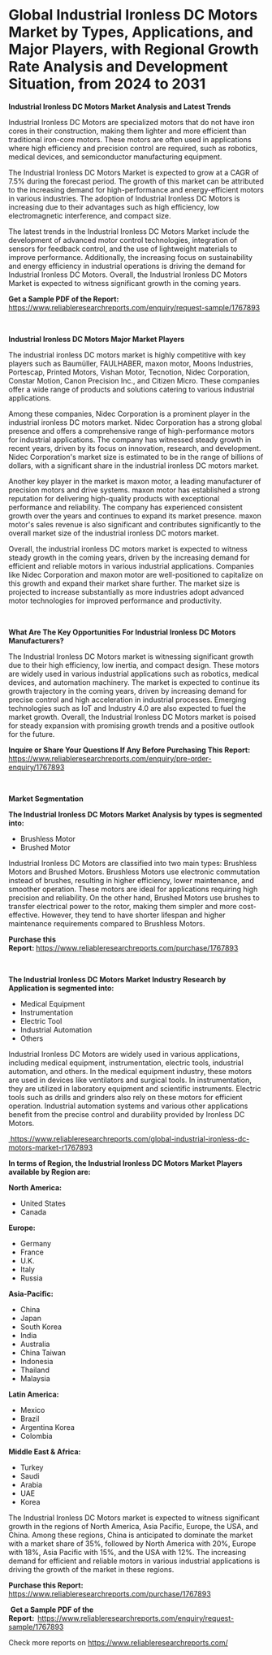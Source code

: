 <p><h1>Global Industrial Ironless DC Motors Market by Types, Applications, and Major Players, with Regional Growth Rate Analysis and Development Situation, from 2024 to 2031</h1></p><p><strong>Industrial Ironless DC Motors Market Analysis and Latest Trends</strong></p>
<p><p>Industrial Ironless DC Motors are specialized motors that do not have iron cores in their construction, making them lighter and more efficient than traditional iron-core motors. These motors are often used in applications where high efficiency and precision control are required, such as robotics, medical devices, and semiconductor manufacturing equipment.</p><p>The Industrial Ironless DC Motors Market is expected to grow at a CAGR of 7.5% during the forecast period. The growth of this market can be attributed to the increasing demand for high-performance and energy-efficient motors in various industries. The adoption of Industrial Ironless DC Motors is increasing due to their advantages such as high efficiency, low electromagnetic interference, and compact size.</p><p>The latest trends in the Industrial Ironless DC Motors Market include the development of advanced motor control technologies, integration of sensors for feedback control, and the use of lightweight materials to improve performance. Additionally, the increasing focus on sustainability and energy efficiency in industrial operations is driving the demand for Industrial Ironless DC Motors. Overall, the Industrial Ironless DC Motors Market is expected to witness significant growth in the coming years.</p></p>
<p><strong>Get a Sample PDF of the Report:&nbsp;</strong> <a href="https://www.reliableresearchreports.com/enquiry/request-sample/1767893">https://www.reliableresearchreports.com/enquiry/request-sample/1767893</a></p>
<p>&nbsp;</p>
<p><strong>Industrial Ironless DC Motors Major Market Players</strong></p>
<p><p>The industrial ironless DC motors market is highly competitive with key players such as Baumüller, FAULHABER, maxon motor, Moons Industries, Portescap, Printed Motors, Vishan Motor, Tecnotion, Nidec Corporation, Constar Motion, Canon Precision Inc., and Citizen Micro. These companies offer a wide range of products and solutions catering to various industrial applications.</p><p>Among these companies, Nidec Corporation is a prominent player in the industrial ironless DC motors market. Nidec Corporation has a strong global presence and offers a comprehensive range of high-performance motors for industrial applications. The company has witnessed steady growth in recent years, driven by its focus on innovation, research, and development. Nidec Corporation's market size is estimated to be in the range of billions of dollars, with a significant share in the industrial ironless DC motors market.</p><p>Another key player in the market is maxon motor, a leading manufacturer of precision motors and drive systems. maxon motor has established a strong reputation for delivering high-quality products with exceptional performance and reliability. The company has experienced consistent growth over the years and continues to expand its market presence. maxon motor's sales revenue is also significant and contributes significantly to the overall market size of the industrial ironless DC motors market.</p><p>Overall, the industrial ironless DC motors market is expected to witness steady growth in the coming years, driven by the increasing demand for efficient and reliable motors in various industrial applications. Companies like Nidec Corporation and maxon motor are well-positioned to capitalize on this growth and expand their market share further. The market size is projected to increase substantially as more industries adopt advanced motor technologies for improved performance and productivity.</p></p>
<p>&nbsp;</p>
<p><strong>What Are The Key Opportunities For Industrial Ironless DC Motors Manufacturers?</strong></p>
<p><p>The Industrial Ironless DC Motors market is witnessing significant growth due to their high efficiency, low inertia, and compact design. These motors are widely used in various industrial applications such as robotics, medical devices, and automation machinery. The market is expected to continue its growth trajectory in the coming years, driven by increasing demand for precise control and high acceleration in industrial processes. Emerging technologies such as IoT and Industry 4.0 are also expected to fuel the market growth. Overall, the Industrial Ironless DC Motors market is poised for steady expansion with promising growth trends and a positive outlook for the future.</p></p>
<p><strong>Inquire or Share Your Questions If Any Before Purchasing This Report:</strong> <a href="https://www.reliableresearchreports.com/enquiry/pre-order-enquiry/1767893">https://www.reliableresearchreports.com/enquiry/pre-order-enquiry/1767893</a></p>
<p>&nbsp;</p>
<p><strong>Market Segmentation</strong></p>
<p><strong>The Industrial Ironless DC Motors Market Analysis by types is segmented into:</strong></p>
<p><ul><li>Brushless Motor</li><li>Brushed Motor</li></ul></p>
<p><p>Industrial Ironless DC Motors are classified into two main types: Brushless Motors and Brushed Motors. Brushless Motors use electronic commutation instead of brushes, resulting in higher efficiency, lower maintenance, and smoother operation. These motors are ideal for applications requiring high precision and reliability. On the other hand, Brushed Motors use brushes to transfer electrical power to the rotor, making them simpler and more cost-effective. However, they tend to have shorter lifespan and higher maintenance requirements compared to Brushless Motors.</p></p>
<p><strong>Purchase this Report:&nbsp;</strong><a href="https://www.reliableresearchreports.com/purchase/1767893">https://www.reliableresearchreports.com/purchase/1767893</a></p>
<p>&nbsp;</p>
<p><strong>The Industrial Ironless DC Motors Market Industry Research by Application is segmented into:</strong></p>
<p><ul><li>Medical Equipment</li><li>Instrumentation</li><li>Electric Tool</li><li>Industrial Automation</li><li>Others</li></ul></p>
<p><p>Industrial Ironless DC Motors are widely used in various applications, including medical equipment, instrumentation, electric tools, industrial automation, and others. In the medical equipment industry, these motors are used in devices like ventilators and surgical tools. In instrumentation, they are utilized in laboratory equipment and scientific instruments. Electric tools such as drills and grinders also rely on these motors for efficient operation. Industrial automation systems and various other applications benefit from the precise control and durability provided by Ironless DC Motors.</p></p>
<p><a href="https://www.reliableresearchreports.com/global-industrial-ironless-dc-motors-market-r1767893">&nbsp;https://www.reliableresearchreports.com/global-industrial-ironless-dc-motors-market-r1767893</a></p>
<p><strong>In terms of Region, the Industrial Ironless DC Motors Market Players available by Region are:</strong></p>
<p>
    <p> <strong> North America: </strong>
        <ul>
            <li>United States</li>
            <li>Canada</li>
        </ul>
        </p> 
    <p> <strong> Europe: </strong>
        <ul>
            <li>Germany</li>
            <li>France</li>
            <li>U.K.</li>
            <li>Italy</li>
            <li>Russia</li>
        </ul>
        </p> 
    <p> <strong> Asia-Pacific: </strong>
        <ul>
            <li>China</li>
            <li>Japan</li>
            <li>South Korea</li>
            <li>India</li>
            <li>Australia</li>
            <li>China Taiwan</li>
            <li>Indonesia</li>
            <li>Thailand</li>
            <li>Malaysia</li>
        </ul>
        </p> 
    <p> <strong> Latin America: </strong>
        <ul>
            <li>Mexico</li>
            <li>Brazil</li>
            <li>Argentina Korea</li>
            <li>Colombia</li>
        </ul>
        </p> 
    <p> <strong> Middle East & Africa: </strong>
        <ul>
            <li>Turkey</li>
            <li>Saudi</li>
            <li>Arabia</li>
            <li>UAE</li>
            <li>Korea</li>
        </ul>
    </p>
    </p>
<p><p>The Industrial Ironless DC Motors market is expected to witness significant growth in the regions of North America, Asia Pacific, Europe, the USA, and China. Among these regions, China is anticipated to dominate the market with a market share of 35%, followed by North America with 20%, Europe with 18%, Asia Pacific with 15%, and the USA with 12%. The increasing demand for efficient and reliable motors in various industrial applications is driving the growth of the market in these regions.</p></p>
<p><strong>Purchase this Report: </strong><a href="https://www.reliableresearchreports.com/purchase/1767893">https://www.reliableresearchreports.com/purchase/1767893</a></p>
<p>&nbsp;<strong>Get a Sample PDF of the Report:&nbsp;&nbsp;</strong><a href="https://www.reliableresearchreports.com/enquiry/request-sample/1767893">https://www.reliableresearchreports.com/enquiry/request-sample/1767893</a></p>
<p><strong></strong></p>
<p>Check more reports on <a href="https://www.reliableresearchreports.com/">https://www.reliableresearchreports.com/</a></p>
